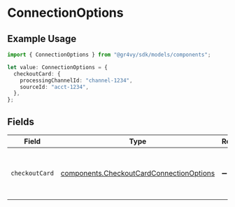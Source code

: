 # ConnectionOptions

## Example Usage

```typescript
import { ConnectionOptions } from "@gr4vy/sdk/models/components";

let value: ConnectionOptions = {
  checkoutCard: {
    processingChannelId: "channel-1234",
    sourceId: "acct-1234",
  },
};
```

## Fields

| Field                                                                                                | Type                                                                                                 | Required                                                                                             | Description                                                                                          |
| ---------------------------------------------------------------------------------------------------- | ---------------------------------------------------------------------------------------------------- | ---------------------------------------------------------------------------------------------------- | ---------------------------------------------------------------------------------------------------- |
| `checkoutCard`                                                                                       | [components.CheckoutCardConnectionOptions](../../models/components/checkoutcardconnectionoptions.md) | :heavy_minus_sign:                                                                                   | Custom options for `checkout-card` payment service.                                                  |